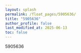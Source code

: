 ```yaml
---
layout: splash
permalink: /float_pages/5905636/
title: "5905636"
author_profile: false
last_modified_at: 2025-06-13
toc: false
---
```

 
5905636
